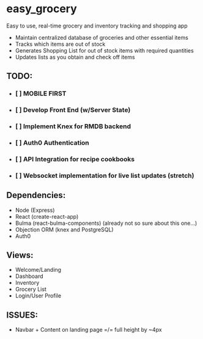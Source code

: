 # easy_grocery
Easy to use, real-time grocery and inventory tracking and shopping app

* Maintain centralized database of groceries and other essential items
* Tracks which items are out of stock
* Generates Shopping List for out of stock items with required quantities
* Updates lists as you obtain and check off items

## TODO:
- ### [ ] MOBILE FIRST
- ### [ ] Develop Front End (w/Server State)
- ### [ ] Implement Knex for RMDB backend
- ### [ ] Auth0 Authentication
- ### [ ] API Integration for recipe cookbooks
- ### [ ] Websocket implementation for live list updates (stretch)

## Dependencies:
- Node (Express)
- React (create-react-app)
- Bulma (react-bulma-components) (already not so sure about this one...)
- Objection ORM (knex and PostgreSQL)
- Auth0

## Views:
- Welcome/Landing
- Dashboard
- Inventory
- Grocery List
- Login/User Profile

## ISSUES:
- Navbar + Content on landing page =/= full height by ~4px